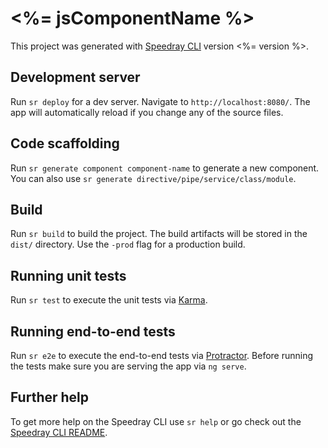 # <%= jsComponentName %>

This project was generated with [Speedray CLI](https://github.com/ddavis2xtivia/speedray-cli) version <%= version %>.

## Development server
Run `sr deploy` for a dev server. Navigate to `http://localhost:8080/`. The app will automatically reload if you change any of the source files.

## Code scaffolding

Run `sr generate component component-name` to generate a new component. You can also use `sr generate directive/pipe/service/class/module`.

## Build

Run `sr build` to build the project. The build artifacts will be stored in the `dist/` directory. Use the `-prod` flag for a production build.

## Running unit tests

Run `sr test` to execute the unit tests via [Karma](https://karma-runner.github.io).

## Running end-to-end tests

Run `sr e2e` to execute the end-to-end tests via [Protractor](http://www.protractortest.org/).
Before running the tests make sure you are serving the app via `ng serve`.

## Further help

To get more help on the Speedray CLI use `sr help` or go check out the [Speedray CLI README](https://github.com/ddavis2xtivia/speedray-cli/blob/master/README.md).
